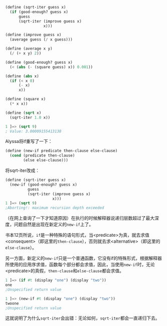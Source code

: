 ```lisp
(define (sqrt-iter guess x)
  (if (good-enough? guess x)
      guess
      (sqrt-iter (improve guess x)
                 x)))

(define (improve guess x)
  (average guess (/ x guess)))

(define (average x y)
  (/ (+ x y) 2))

(define (good-enough? guess x)
  (< (abs (- (square guess) x)) 0.001))

(define (abs x)
  (if (< x 0)
      (- x)
      x))

(define (square x)
  (* x x))

(define (sqrt x)
  (sqrt-iter 1.0 x))

1 ]=> (sqrt 9)
; Value: 3.00009155413138
```

Alyssa将if重写了一下：

```lisp
(define (new-if predicate then-clause else-clause)
  (cond (predicate then-clause)
    	(else else-clause)))
```

将sqrt-iter改成：

```lisp
(define (sqrt-iter guess x)
  (new-if (good-enough? guess x)
          guess
          (sqrt-iter (improve guess x)
                     x)))
1 ]=> (sqrt 9)
;Aborting!: maximum recursion depth exceeded
```

（在网上查询了一下才知道原因）在执行的时候解释器说递归层数超过了最大深度，问题自然是出现在新定义的`new-if`上了。

书本12页所说，`if`是一种特殊的语句形式，当\<predicate\>为真，就去求值\<consequent\>（即这里的`then-clause`），否则就去求\<alternative\>（即这里的`else-clause`）。

另一方面，新定义的`new-if`只是一个普通函数，它没有if的特殊形式，根据解释器所使用的应用序求值，函数每个部分都会求值，因此，当使用`new-if`时，无论\<predicate\>的真假，`then-clause`和`else-clause`都会求值。

```lisp
1 ]=> (if #t (display "one") (display "two"))
one
;Unspecified return value

1 ]=> (new-if #t (display "one") (display "two"))
twoone
;Unspecified return value

```

这就说明了为什么`sqrt-iter`会出错：无论如何，`sqrt-iter`都会一直递归下去。